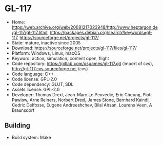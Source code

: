 # GL-117

- Home: https://web.archive.org/web/20081217023948/http://www.heptargon.de/gl-117/gl-117.html, https://packages.debian.org/search?keywords=gl-117, https://sourceforge.net/projects/gl-117/
- State: mature, inactive since 2005
- Download: https://sourceforge.net/projects/gl-117/files/gl-117/
- Platform: Windows, Linux, macOS
- Keyword: action, simulation, content open, flight
- Code repository: https://gitlab.com/osgames/gl-117.git (import of cvs), http://gl-117.cvs.sourceforge.net (cvs)
- Code language: C++
- Code license: GPL-2.0
- Code dependency: GLUT, SDL
- Assets license: GPL-2.0
- Developer: Thomas Drexl, Jean-Marc Le Peuvedic, Eric Cheung, Piotr Pawlow, Arne Reiners, Norbert Drexl, James Stone, Bernhard Kaindl, Cedric Delfosse, Eugene Andreeshchev, Bilal Ahsan, Lourens Veen, A Braunsdorf

## Building

- Build system: Make
